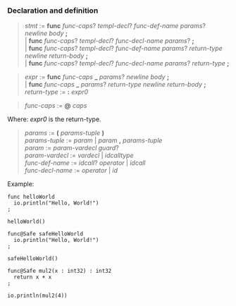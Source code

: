 ### Declaration and definition

> *stmt* := **func** *func-caps*? *templ-decl*? *func-def-name* *params*? *newline* *body* **;**\
> | **func** *func-caps*? *templ-decl*? *func-decl-name* *params*? **;**\
> | **func** *func-caps*? *templ-decl*? *func-def-name* *params*? *return-type* *newline* *return-body* **;**\
> | **func** *func-caps*? *templ-decl*? *func-decl-name* *params*? *return-type* **;**

> *expr* := **func** *func-caps* **_** *params*? *newline* *body* **;**\
> | **func** *func-caps* **_** *params*? *return-type* *newline* *return-body* **;**\
> *return-type* := **:** *expr0*

> *func-caps* := **@** *caps*

Where: *expr0* is the return-type.

> *params* := **(** *params-tuple* **)**\
> *params-tuple* := *param* | *param* **,** *params-tuple*\
> *param* := *param-vardecl* *guard*?\
> *param-vardecl* := *vardecl* | *idcalltype*\
> *func-def-name* := *idcall*? *operator* | *idcall*\
> *func-decl-name* := *operator* | *id*

Example:

```
func helloWorld
  io.println("Hello, World!")
;

helloWorld()

func@Safe safeHelloWorld
  io.println("Hello, World!")
;

safeHelloWorld()

func@Safe mul2(x : int32) : int32
  return x + x
;

io.println(mul2(4))
```
